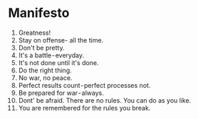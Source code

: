 # Manifesto
1. Greatness!
2. Stay on offense- all the time.
3. Don't be pretty.
4. It's a battle - everyday.
5. It's not done until it's done.
6. Do the right thing.
7. No war, no peace.
8. Perfect results count - perfect processes not.
9. Be prepared for war - always.
10. Dont' be afraid. There are no rules. You can do as you like.
11. You are remembered for the rules you break.
